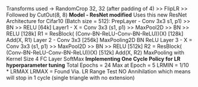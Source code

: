 Transforms used -> RandomCrop 32, 32 (after padding of 4) >> FlipLR >> Followed by CutOut(8, 8)
**Model - ResNet modified** 
        Uses this new ResNet Architecture for Cifar10 (Batch size = 512):
        PrepLayer - Conv 3x3 s1, p1) >> BN >> RELU [64k]
        Layer1 -
        X = Conv 3x3 (s1, p1) >> MaxPool2D >> BN >> RELU [128k]
        R1 = ResBlock( (Conv-BN-ReLU-Conv-BN-ReLU))(X) [128k] 
        Add(X, R1)
        Layer 2 -
        Conv 3x3 [256k]
        MaxPooling2D
        BN
        ReLU
        Layer 3 -
        X = Conv 3x3 (s1, p1) >> MaxPool2D >> BN >> RELU [512k]
        R2 = ResBlock( (Conv-BN-ReLU-Conv-BN-ReLU))(X) [512k]
        Add(X, R2)
        MaxPooling with Kernel Size 4
        FC Layer 
        SoftMax
**Implementing One Cycle Policy for LR hyperparameter tuning**
        Total Epochs = 24
        Max at Epoch = 5
        LRMIN = 1/10 * LRMAX
        LRMAX = Found Via. LR Range Test
        NO Annihilation which means will stop in 1 cycle (single triangle with no extension)
